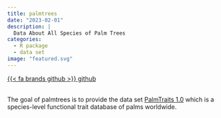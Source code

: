 ```yaml
---
title: palmtrees
date: "2023-02-01"
description: |
  Data About All Species of Palm Trees
categories:
  - R package
  - data set
image: "featured.svg"
---
```






<div class="project-buttons">
<a href="https://github.com/EmilHvitfeldt/palmtrees">
  {{< fa brands github >}} github
</a>
</div>
<br>

The goal of palmtrees is to provide the data set [PalmTraits 1.0](https://www.nature.com/articles/s41597-019-0189-0) which is a species-level functional trait database of palms worldwide.

